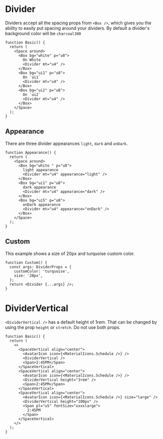 # Divider

Dividers accept all the spacing props from `<Box />`, which gives you the ability to easily put spacing around your dividers. By default a divider's background color will be `charcoal300`

```tsx
function Basic() {
  return (
    <Space around>
      <Box bg="white" p="u8">
        On White
        <Divider mt="u4" />
      </Box>
      <Box bg="ui1" p="u8">
        On `ui1`
        <Divider mt="u4" />
      </Box>
      <Box bg="ui2" p="u8">
        On `ui2`
        <Divider mt="u4" />
      </Box>
    </Space>
  );
}
```

## Appearance

There are three divider appearances `light`, `dark` and `onDark`.

```tsx
function Appearance() {
  return (
    <Space around>
      <Box bg="white " p="u8">
        light appearance
        <Divider mt="u4" appearance="light" />
      </Box>
      <Box bg="ui1" p="u8">
        dark appearance
        <Divider mt="u4" appearance="dark" />
      </Box>
      <Box bg="ui5" p="u8">
        onDark appearance
        <Divider mt="u4" appearance="onDark" />
      </Box>
    </Space>
  );
}
```

## Custom

This example shows a size of 20px and turquoise custom color.

```tsx
function Custom() {
  const args: DividerProps = {
    customColor: 'turquoise',
    size: '20px',
  };
  return <Divider {...args} />;
}
```

# DividerVertical

`<DividerVertical />` has a default height of 1rem. That can be changed by using the prop `height` or `stretch`. Do not use both props.

```tsx
function Basic() {
  return (
    <>
      <SpaceVertical align="center">
        <AvatarIcon icon={<MaterialIcons.Schedule />} />
        <DividerVertical />
        <Span>2:45PM</Span>
      </SpaceVertical>
      <SpaceVertical align="center">
        <AvatarIcon icon={<MaterialIcons.Schedule />} />
        <DividerVertical height="3rem" />
        <Span>2:45PM</Span>
      </SpaceVertical>
      <SpaceVertical align="center">
        <AvatarIcon icon={<MaterialIcons.Schedule />} size="large" />
        <DividerVertical height="100px" />
        <Span pl="u5" fontSize="xxxxlarge">
          2:45PM
        </Span>
      </SpaceVertical>
    </>
  );
}
```
